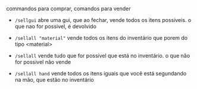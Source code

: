 
commandos para comprar, comandos para vender

- `/sellgui` abre uma gui, que ao fechar, vende todos os itens possiveis. o que nao for possivel, é devolvido

- `/sellall "material"` vende todos os itens do inventário que porem do tipo &lt;material&gt;

- `/sellall` vende tudo que for possivel que está no inventário. o que não for possivel não vende

- `/sellall hand` vende todos os itens iguais que você está segundando na mão, que estão no inventário
